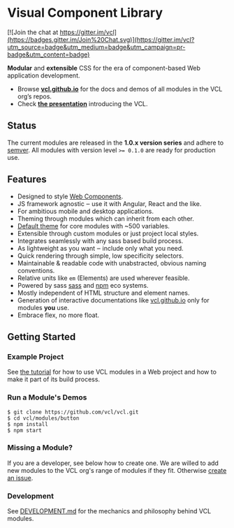 # Visual Component Library

[![Join the chat at https://gitter.im/vcl](https://badges.gitter.im/Join%20Chat.svg)](https://gitter.im/vcl?utm_source=badge&utm_medium=badge&utm_campaign=pr-badge&utm_content=badge)

**Modular** and **extensible** CSS for the era of component-based
Web application development.

- Browse **[vcl.github.io](https://vcl.github.io/)** for the docs and demos
 of all modules in the VCL org’s repos.
- Check **[the presentation](http://vcl.github.io/presentation/index.html)**
introducing the VCL.

## Status

The current modules are released in the **1.0.x version series** and adhere to
[semver](http://semver.org/).
All modules with version level `>= 0.1.0` are ready for production use.

## Features

- Designed to style [Web Components](http://webcomponents.org/).
- JS framework agnostic ‒ use it with Angular, React and the like.
- For ambitious mobile and desktop applications.
- Theming through modules which can inherit from each other.
- [Default theme](https://github.com/vcl/vcl/packages/vcl/theme)
  for core modules with ~500 variables.
- Extensible through custom modules or just project local styles.
- Integrates seamlessly with any sass based build process.
- As lightweight as you want ‒ include only what you need.
- Quick rendering through simple, low specificity selectors.
- Maintainable & readable code with unabstracted, obvious naming conventions.
- Relative units like `em` (Elements) are used wherever feasible.
- Powered by sass [sass](https://sass-lang.com/)
  and [npm](https://www.npmjs.org/) eco systems.
- Mostly independent of HTML structure and element names.
- Generation of interactive documentations like [vcl.github.io](https://vcl.github.io/) only for modules **you** use.
- Embrace flex, no more float.

## Getting Started

### Example Project

See [the tutorial](https://github.com/vcl/vcl/tree/master/doc/tutorial) for
how to use VCL modules in a Web project and how to make it part of its
build process.

### Run a Module's Demos

    $ git clone https://github.com/vcl/vcl.git
    $ cd vcl/modules/button
    $ npm install
    $ npm start

### Missing a Module?

If you are a developer, see below how to create one.
We are willed to add new modules to the VCL org's range of modules
if they fit.
Otherwise [create an issue](https://vcl.github.io//issues).

### Development

See [DEVELOPMENT.md](DEVELOPMENT.md)
for the mechanics and philosophy behind VCL modules.
